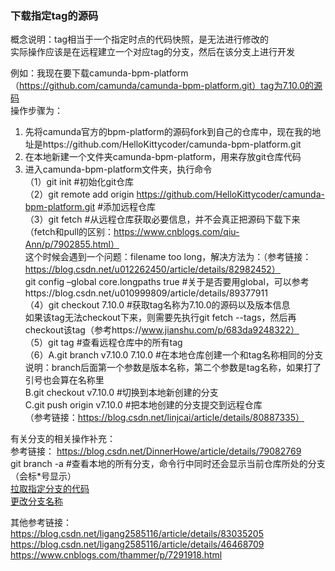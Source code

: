 ### 下载指定tag的源码
概念说明：tag相当于一个指定时点的代码快照，是无法进行修改的  
实际操作应该是在远程建立一个对应tag的分支，然后在该分支上进行开发

例如：我现在要下载camunda-bpm-platform（https://github.com/camunda/camunda-bpm-platform.git）tag为7.10.0的源码  
操作步骤为：  
1. 先将camunda官方的bpm-platform的源码fork到自己的仓库中，现在我的地址是https://github.com/HelloKittycoder/camunda-bpm-platform.git  
2. 在本地新建一个文件夹camunda-bpm-platform，用来存放git仓库代码  
3. 进入camunda-bpm-platform文件夹，执行命令  
（1）git init #初始化git仓库  
（2）git remote add origin https://github.com/HelloKittycoder/camunda-bpm-platform.git #添加远程仓库  
（3）git fetch #从远程仓库获取必要信息，并不会真正把源码下载下来（fetch和pull的区别：https://www.cnblogs.com/qiu-Ann/p/7902855.html）  
这个时候会遇到一个问题：filename too long，解决方法为：（参考链接：https://blog.csdn.net/u012262450/article/details/82982452）  
git config –global core.longpaths true  #关于是否要用global，可以参考https://blog.csdn.net/u010999809/article/details/89377911  
（4）git checkout 7.10.0 #获取tag名称为7.10.0的源码以及版本信息  
如果该tag无法checkout下来，则需要先执行git fetch --tags，然后再checkout该tag（参考https://www.jianshu.com/p/683da9248322）  
（5）git tag #查看远程仓库中的所有tag  
（6）A.git branch v7.10.0 7.10.0 #在本地仓库创建一个和tag名称相同的分支  
说明：branch后面第一个参数是版本名称，第二个参数是tag名称，如果打了引号也会算在名称里  
B.git checkout v7.10.0 #切换到本地新创建的分支  
C.git push origin v7.10.0 #把本地创建的分支提交到远程仓库  
（参考链接：https://blog.csdn.net/linjcai/article/details/80887335）  


有关分支的相关操作补充：  
参考链接： https://blog.csdn.net/DinnerHowe/article/details/79082769  
git branch -a #查看本地的所有分支，命令行中同时还会显示当前仓库所处的分支（会标*号显示）  
[拉取指定分支的代码](https://blog.csdn.net/zuofanxiu/article/details/83308500)  
[更改分支名称](https://www.cnblogs.com/wangzhichao/p/git.html)  

其他参考链接：  
https://blog.csdn.net/ligang2585116/article/details/83035205  
https://blog.csdn.net/ligang2585116/article/details/46468709  
https://www.cnblogs.com/thammer/p/7291918.html
